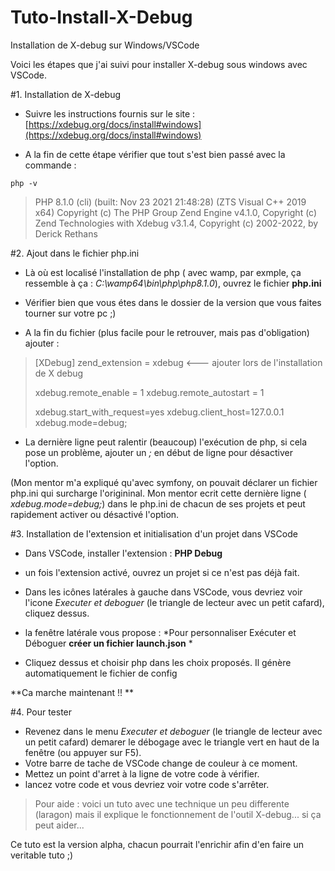 # Tuto-Install-X-Debug
Installation de X-debug sur Windows/VSCode

Voici les étapes que j'ai suivi pour installer X-debug sous windows avec VSCode.

#1. Installation de X-debug

- Suivre les instructions fournis sur le site : 
[https://xdebug.org/docs/install#windows](https://xdebug.org/docs/install#windows)

- A la fin de cette étape vérifier que tout s'est bien passé avec la commande :

```
php -v
```

>PHP 8.1.0 (cli) (built: Nov 23 2021 21:48:28) (ZTS Visual C++ 2019 x64)
>Copyright (c) The PHP Group
>Zend Engine v4.1.0, Copyright (c) Zend Technologies
>    with Xdebug v3.1.4, Copyright (c) 2002-2022, by Derick Rethans
 
#2. Ajout dans le fichier php.ini

- Là où est localisé l'installation de php ( avec wamp, par exmple, ça ressemble à ça : *C:\wamp64\bin\php\php8.1.0*), ouvrez le fichier **php.ini**

- Vérifier bien que vous étes dans le dossier de la version que vous faites tourner sur votre pc ;)

- A la fin du fichier (plus facile pour le retrouver, mais pas d'obligation) ajouter :

>[XDebug]
>zend_extension = xdebug <--- ajouter lors de l'installation de X debug
>
>xdebug.remote_enable = 1
>xdebug.remote_autostart = 1
>
>xdebug.start_with_request=yes
>xdebug.client_host=127.0.0.1
>xdebug.mode=debug;


- La dernière ligne peut ralentir (beaucoup) l'exécution de php, si cela pose un problème, ajouter un *;* en début de ligne pour désactiver l'option.

(Mon mentor m'a expliqué qu'avec symfony, on pouvait déclarer un fichier php.ini qui surcharge l'origininal. Mon mentor ecrit cette dernière ligne ( *xdebug.mode=debug;*) dans le php.ini de chacun de ses projets et peut rapidement activer ou désactivé l'option. 

#3. Installation de l'extension et initialisation d'un projet dans VSCode

- Dans VSCode, installer l'extension : **PHP Debug**

- un fois l'extension activé, ouvrez un projet si ce n'est pas déjà fait.

- Dans les icônes latérales à gauche dans VSCode, vous devriez voir l'icone *Executer et deboguer* (le triangle de lecteur avec un petit cafard), cliquez dessus.

- la fenêtre latérale vous propose : *Pour personnaliser Exécuter et Déboguer __créer un fichier launch.json__ * 

- Cliquez dessus et choisir php dans les choix proposés. Il génère automatiquement le fichier de config

**Ca marche maintenant !! **

#4. Pour tester

- Revenez dans le menu *Executer et deboguer* (le triangle de lecteur avec un petit cafard) demarer le débogage avec le triangle vert en haut de la fenêtre (ou appuyer sur F5).
- Votre barre de tache de VSCode change de couleur à ce moment. 
- Mettez un point d'arret à la ligne de votre code à vérifier.
- lancez votre code et vous devriez voir votre code s'arrêter.

>Pour aide : voici un tuto avec une technique un peu differente (laragon) mais il explique le fonctionnement de l'outil X-debug... si ça peut aider...

Ce tuto est la version alpha, chacun pourrait l'enrichir afin d'en faire un veritable tuto ;)
